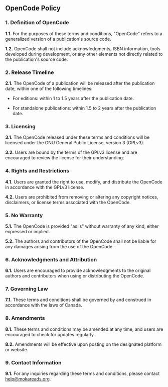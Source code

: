 ## OpenCode Policy

### 1. Definition of OpenCode

**1.1.** For the purposes of these terms and conditions, "OpenCode" refers to a generalized version of a publication's source code.

**1.2.** OpenCode shall not include acknowledgments, ISBN information, tools developed during development, or any other elements not directly related to the publication's source code.

### 2. Release Timeline

**2.1.** The OpenCode of a publication will be released after the publication date, within one of the following timelines:

   - For editions: within 1 to 1.5 years after the publication date.
   
   - For standalone publications: within 1.5 to 2 years after the publication date.

### 3. Licensing

**3.1.** The OpenCode released under these terms and conditions will be licensed under the GNU General Public License, version 3 (GPLv3).

**3.2.** Users are bound by the terms of the GPLv3 license and are encouraged to review the license for their understanding.

### 4. Rights and Restrictions

**4.1.** Users are granted the right to use, modify, and distribute the OpenCode in accordance with the GPLv3 license.

**4.2.** Users are prohibited from removing or altering any copyright notices, disclaimers, or license terms associated with the OpenCode.

### 5. No Warranty

**5.1.** The OpenCode is provided "as is" without warranty of any kind, either expressed or implied.

**5.2.** The authors and contributors of the OpenCode shall not be liable for any damages arising from the use of the OpenCode.

### 6. Acknowledgments and Attribution

**6.1.** Users are encouraged to provide acknowledgments to the original authors and contributors when using or distributing the OpenCode.

### 7. Governing Law

**7.1.** These terms and conditions shall be governed by and construed in accordance with the laws of Canada.

### 8. Amendments

**8.1.** These terms and conditions may be amended at any time, and users are encouraged to check for updates regularly.

**8.2.** Amendments will be effective upon posting on the designated platform or website.

### 9. Contact Information

**9.1.** For any inquiries regarding these terms and conditions, please contact help@mokareads.org.
